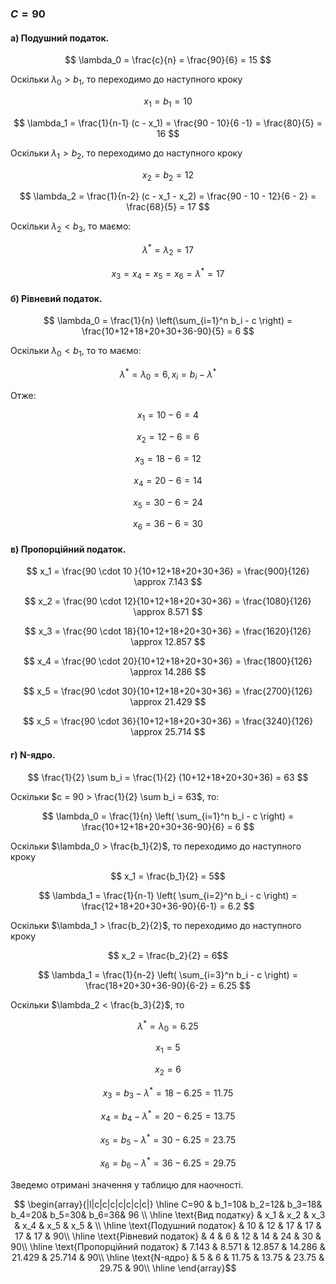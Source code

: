 ### $C=90$


#### а) Подушний податок.

$$ \lambda_0 = \frac{c}{n} = \frac{90}{6} = 15 $$

Оскільки $\lambda_0 > b_1$, то переходимо до наступного кроку

$$ x_1 = b_1 = 10 $$

$$ \lambda_1 = \frac{1}{n-1} (c - x_1) = \frac{90 - 10}{6 -1} = \frac{80}{5} = 16 $$

Оскільки $\lambda_1 > b_2$, то переходимо до наступного кроку

$$ x_2 = b_2 = 12 $$

$$ \lambda_2 = \frac{1}{n-2} (c - x_1 - x_2) = \frac{90 - 10 - 12}{6 - 2} = \frac{68}{5} = 17 $$

Оскільки $\lambda_2 < b_3$, то маємо:

$$ \lambda^* = \lambda_2 =  17  $$

$$ x_3 = x_4 = x_5 = x_6= \lambda^* = 17 $$


#### б) Рівневий податок.

$$ \lambda_0 = \frac{1}{n} \left(\sum_{i=1}^n b_i - c \right) = \frac{10+12+18+20+30+36-90}{5} = 6 $$

Оскільки $\lambda_0 < b_1$, то то маємо:

$$ \lambda^* = \lambda_0 = 6, x_i = b_i - \lambda^* $$ 

Отже:

$$ x_1 = 10 - 6 = 4 $$ 

$$ x_2 = 12 - 6 = 6 $$ 

$$ x_3 = 18 - 6 = 12 $$ 

$$ x_4 = 20 - 6 = 14 $$ 

$$ x_5 = 30 - 6 = 24 $$ 

$$ x_6 = 36 - 6 = 30 $$ 

#### в) Пропорційний податок.

$$ x_1 = \frac{90 \cdot 10 }{10+12+18+20+30+36} = \frac{900}{126} \approx 7.143 $$ 

$$ x_2 = \frac{90 \cdot 12}{10+12+18+20+30+36} = \frac{1080}{126} \approx 8.571 $$ 

$$ x_3 = \frac{90 \cdot 18}{10+12+18+20+30+36} = \frac{1620}{126} \approx 12.857 $$ 

$$ x_4 = \frac{90 \cdot 20}{10+12+18+20+30+36} = \frac{1800}{126} \approx 14.286 $$ 

$$ x_5 = \frac{90 \cdot 30}{10+12+18+20+30+36} = \frac{2700}{126} \approx 21.429 $$ 

$$ x_5 = \frac{90 \cdot 36}{10+12+18+20+30+36} = \frac{3240}{126} \approx 25.714 $$ 

#### г) N-ядро.

$$ \frac{1}{2} \sum b_i = \frac{1}{2} (10+12+18+20+30+36) = 63 $$ 

Оскільки $c = 90 > \frac{1}{2} \sum b_i = 63$, то:

$$ \lambda_0 = \frac{1}{n} \left( \sum_{i=1}^n b_i - c \right) = \frac{10+12+18+20+30+36-90}{6} = 6 $$

Оскільки $\lambda_0 > \frac{b_1}{2}$, то переходимо до наступного кроку

$$ x_1 = \frac{b_1}{2} = 5$$

$$ \lambda_1 = \frac{1}{n-1} \left( \sum_{i=2}^n b_i - c \right) = \frac{12+18+20+30+36-90}{6-1} = 6.2 $$

Оскільки $\lambda_1 > \frac{b_2}{2}$, то переходимо до наступного кроку

$$ x_2 = \frac{b_2}{2} = 6$$

$$ \lambda_1 = \frac{1}{n-2} \left( \sum_{i=3}^n b_i - c \right) = \frac{18+20+30+36-90}{6-2} = 6.25 $$

Оскільки $\lambda_2 < \frac{b_3}{2}$, то

$$ \lambda^* = \lambda_0 =  6.25 $$

$$ x_1 = 5 $$

$$ x_2 = 6 $$

$$ x_3 = b_3 - \lambda^* = 18 -  6.25 = 11.75 $$

$$ x_4 = b_4 - \lambda^* = 20 -  6.25 = 13.75 $$

$$ x_5 = b_5 - \lambda^* = 30 -  6.25 = 23.75 $$

$$ x_6 = b_6 - \lambda^* = 36 -  6.25 = 29.75 $$

Зведемо отримані значення у таблицю для наочності.

$$ \begin{array}{|l|c|c|c|c|c|c|c|} \hline
    C=90                       & b_1=10& b_2=12& b_3=18& b_4=20& b_5=30& b_6=36& 96 \\ \hline
    \text{Вид податку}          & x_1    & x_2    & x_3    & x_4    & x_5    & x_5    &    \\ \hline
    \text{Подушний податок}     & 10     & 12     & 17     & 17     & 17     & 17     & 90\\ \hline
    \text{Рівневий податок}     & 4      & 6      & 12     & 14     & 24     & 30     & 90\\ \hline
    \text{Пропорційний податок} & 7.143  & 8.571  & 12.857 & 14.286 & 21.429 & 25.714 & 90\\ \hline
    \text{N-ядро}               & 5      & 6      & 11.75  & 13.75  & 23.75  & 29.75  & 90\\ \hline
\end{array}$$

 
 